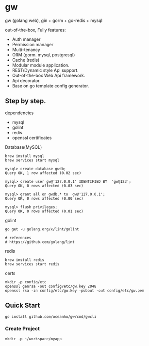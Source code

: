 # gw

gw (golang web), gin + gorm + go-redis + mysql

out-of-the-box, Fully features:

- Auth manager
- Permission manager
- Multi-tenancy
- ORM (gorm. mysql, postgresql)
- Cache (redis)
- Modular module application.
- REST/Dynamic style Api support.
- Out-of-the-box Web Api framework.
- Api decorator.
- Base on go template config generator.

## Step by step.

dependencies

- mysql
- golint
- redis
- openssl certificates

Database(MySQL)

``` shell
brew install mysql
brew services start mysql

mysql> create database gwdb;
Query OK, 1 row affected (0.02 sec)

mysql> create user gw@'127.0.0.1' IDENTIFIED BY  'gw@123';
Query OK, 0 rows affected (0.03 sec)

mysql> grant all on gwdb.* to  gw@'127.0.0.1';
Query OK, 0 rows affected (0.00 sec)

mysql> flush privileges;
Query OK, 0 rows affected (0.01 sec)
```


golint

``` shell
go get -u golang.org/x/lint/golint

# references
# https://github.com/golang/lint
```

redis

``` shell
brew install redis
brew services start redis
```

certs

``` shell
mkdir -p config/etc
openssl genrsa -out config/etc/gw.key 2048
openssl rsa -in config/etc/gw.key -pubout -out config/etc/gw.pem
```

## Quick Start

```shell script
go install github.com/oceanho/gw/cmd/gwcli
```

### Create Project

```shell script
mkdir -p ~/workspace/myapp
```